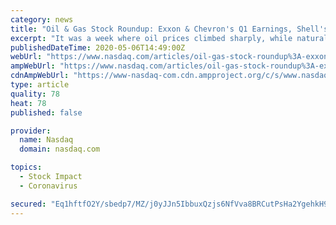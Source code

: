 ```yaml
---
category: news
title: "Oil & Gas Stock Roundup: Exxon & Chevron's Q1 Earnings, Shell's Historic Dividend Cut"
excerpt: "It was a week where oil prices climbed sharply, while natural gas finished slightly lower On the news front, integrated supermajors ExxonMobil XOM, Chevron CVX and Royal Dutch She"
publishedDateTime: 2020-05-06T14:49:00Z
webUrl: "https://www.nasdaq.com/articles/oil-gas-stock-roundup%3A-exxon-chevrons-q1-earnings-shells-historic-dividend-cut-2020-05-06"
ampWebUrl: "https://www.nasdaq.com/articles/oil-gas-stock-roundup%3A-exxon-chevrons-q1-earnings-shells-historic-dividend-cut-2020-05-06?amp"
cdnAmpWebUrl: "https://www-nasdaq-com.cdn.ampproject.org/c/s/www.nasdaq.com/articles/oil-gas-stock-roundup%3A-exxon-chevrons-q1-earnings-shells-historic-dividend-cut-2020-05-06?amp"
type: article
quality: 78
heat: 78
published: false

provider:
  name: Nasdaq
  domain: nasdaq.com

topics:
  - Stock Impact
  - Coronavirus

secured: "Eq1hftfO2Y/sbedp7/MZ/j0yJJn5IbbuxQzjs6NfVva8BRCutPsHa2YgehkH9slrTMiXl0F/00jj5Ck1Hnn9ZYwGNpzzYys277u/ZHTcDDi1g1J2kmF5gd4jYccD18Coo0RUdxExHC2hPUSO2VI0WYubNdtZXE+VCLEYOG9SG3kgGrxxOUoKKpArrsRUNo/Y3ft6jUbNFvQeDnrMCm3x9s+DQpWrmxARGjaJk+A3LzaXTfaCthobkR7JQDzXrv35PcT7zQyOSdBvNe38ZOSi7zy/wPQWW2jqBsoHOZinB3gijUBvthj2keQ8FVVBCB3VfYkC/o2Xj65+Ysf/NluH/gvuqoPce1Wwvwq3HBWCmMvHMSsFg432LiVfDyXA9b+wKH6T2t8Cu4w+OgTkCWBzzjGXJxDZItroUfVgxwEqGcx4tsXC/OQKIcP8bu8HHv/+h8nRyqaXUsUORVBYdkMHtgfQpoA7WqFreArW9afmULk=;LVNb05CifdaxfmeiPiumEA=="
---
```


